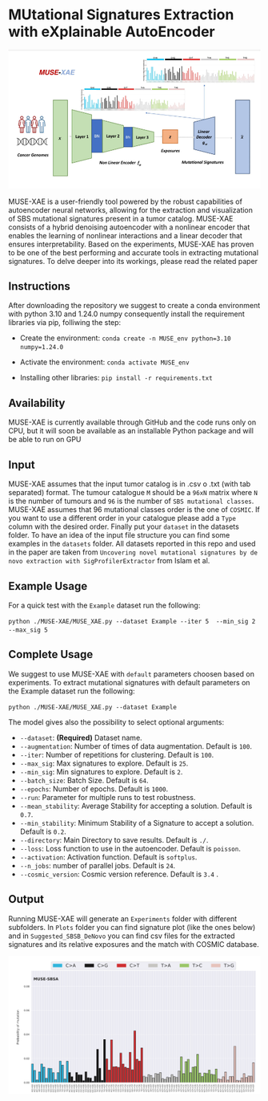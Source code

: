 # MUtational Signatures Extraction with eXplainable AutoEncoder

![](Images/MUSE-XAE.png)

MUSE-XAE is a user-friendly tool powered by the robust capabilities of autoencoder neural networks, allowing for the extraction and visualization of SBS mutational signatures present in a tumor catalog. MUSE-XAE consists of a hybrid denoising autoencoder with a nonlinear encoder that enables the learning of nonlinear interactions and a linear decoder that ensures interpretability. Based on the experiments, MUSE-XAE has proven to be one of the best performing and accurate tools in extracting mutational signatures. To delve deeper into its workings, please read the related paper


## Instructions

After downloading the repository we suggest to create a conda environment with python 3.10 and 1.24.0 numpy consequently install the requirement libraries via pip, folliwing the step:

- Create the environment: `conda create -n MUSE_env python=3.10 numpy=1.24.0`

- Activate the environment: `conda activate MUSE_env `

- Installing other libraries: `pip install -r requirements.txt`

## Availability

MUSE-XAE is currently available through GitHub and the code runs only on CPU, 
but it will soon be available as an installable Python package and will be able to run on GPU


## Input

MUSE-XAE assumes that the input tumor catalog is in .csv o .txt (with tab separated) format.
The tumour catalogue `M` should be a `96xN` matrix where `N` is the number of tumours and `96` is the number of `SBS mutational classes`.
MUSE-XAE assumes that 96 mutational classes order is the one of `COSMIC`. If you want to use a different order in your catalogue please add a `Type` column with the desired order.
Finally put your `dataset` in the datasets folder. To have an idea of the input file structure you can find some examples in the `datasets` folder. 
All datasets reported in this repo and used in the paper are taken from `Uncovering novel mutational signatures by de novo extraction with SigProfilerExtractor` from Islam et al.

## Example Usage

For a quick test with the `Example` dataset run the following:

`python ./MUSE-XAE/MUSE_XAE.py --dataset Example --iter 5  --min_sig 2 --max_sig 5` 


## Complete Usage

We suggest to use MUSE-XAE with `default` parameters choosen based on experiments.
To extract mutational signatures with default parameters on the Example dataset run the following:

`python ./MUSE-XAE/MUSE_XAE.py --dataset Example`

The model gives also the possibility to select optional arguments:

- `--dataset`: **(Required)** Dataset name.
- `--augmentation`: Number of times of data augmentation. Default is `100`.
- `--iter`: Number of repetitions for clustering. Default is `100`.
- `--max_sig`: Max signatures to explore. Default is `25`.
- `--min_sig`: Min signatures to explore. Default is `2`.
- `--batch_size`: Batch Size. Default is `64`.
- `--epochs`: Number of epochs. Default is `1000`.
- `--run`: Parameter for multiple runs to test robustness.
- `--mean_stability`: Average Stability for accepting a solution. Default is `0.7`.
- `--min_stability`: Minimum Stability of a Signature to accept a solution. Default is `0.2`.
- `--directory`: Main Directory to save results. Default is `./`.
- `--loss`: Loss function to use in the autoencoder. Default is `poisson`.
- `--activation`: Activation function. Default is `softplus`.
- `--n_jobs`: number of parallel jobs. Default is `24`.
- `--cosmic_version`: Cosmic version reference. Default is `3.4` .


## Output

Running MUSE-XAE will generate an `Experiments` folder with different subfolders.
In `Plots` folder you can find signature plot (like the ones below) and in `Suggested_SBSB_DeNovo` you can find csv files for the extracted signatures and its relative exposures 
and the match with COSMIC database.

![](Images/Plot_signature.png)



